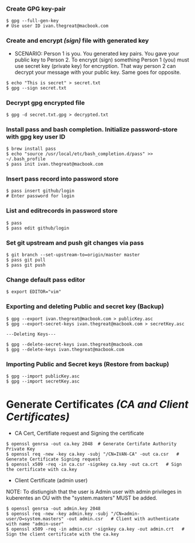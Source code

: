 ### Create GPG key-pair


```
$ gpg --full-gen-key
# Use user ID ivan.thegreat@macbook.com
```

### Create and encrypt *(sign)* file with generated key

- SCENARIO: Person 1 is you. You generated key pairs. You gave your public key to Person 2. To encrypt (sign) something Person 1 (you) must use secret key (private key) for encryption. That way person 2 can decrypt your message with your public key. Same goes for opposite.

```
$ echo "This is secret" > secret.txt
$ gpg --sign secret.txt
```

### Decrypt gpg encrypted file

```
$ gpg -d secret.txt.gpg > decrypted.txt
```

### Install pass and bash completion. Initialize password-store with gpg key user ID

```
$ brew install pass
$ echo "source /usr/local/etc/bash_completion.d/pass" >> ~/.bash_profile
$ pass init ivan.thegreat@macbook.com
```

### Insert pass record into password store

```
$ pass insert github/login
# Enter password for login
```

### List and editrecords in password store

```
$ pass
$ pass edit github/login
```

### Set git upstream and push git changes via pass

 ```
 $ git branch --set-upstream-to=origin/master master
 $ pass git pull
 $ pass git push
 ```

### Change default pass editor
```
$ export EDITOR="vim"
```

### Exporting and deleting Public and secret key (Backup)

```
$ gpg --export ivan.thegreat@macbook.com > publicKey.asc
$ gpg --export-secret-keys ivan.thegreat@macbook.com > secretKey.asc

---Deleting Keys---

$ gpg --delete-secret-keys ivan.thegreat@macbook.com
$ gpg --delete-keys ivan.thegreat@macbook.com
```

### Importing Public and Secret keys (Restore from backup)
```
$ gpg --import publicKey.asc
$ gpg --import secretKey.asc
```

# Generate Certificates *(CA and Client Certificates)*

- CA Cert, Certifiate request and Signing the certificate
```
$ openssl genrsa -out ca.key 2048  # Generate Certifate Authority Private Key
$ openssl req -new -key ca.key -subj "/CN=IVAN-CA" -out ca.csr   # Generate Certificate Signing request
$ openssl x509 -req -in ca.csr -signkey ca.key -out ca.crt   # Sign the certificate with ca.key
```

- Client Certificate (admin user)

NOTE: To distiungish that the user is Admin user with admin privileges in kuberentes an OU with the "system.masters" MUST be added.

```
$ openssl genrsa -out admin.key 2048
$ openssl req -new -key admin.key -subj "/CN=admin-user/O=system.masters" -out admin.csr   # Client with authenticate with name "admin-user"
$ openssl x509 -req -in admin.csr -signkey ca.key -out admin.crt   # Sign the client certificate with the ca.key
```
